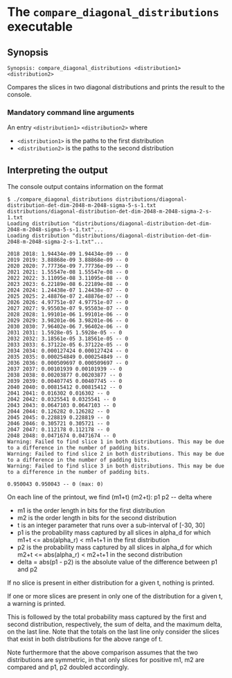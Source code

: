 # The <code>compare_diagonal_distributions</code> executable

## Synopsis
```console
Synopsis: compare_diagonal_distributions <distribution1> <distribution2>
```

Compares the slices in two diagonal distributions and prints the result to the console.

### Mandatory command line arguments
An entry <code>\<distribution1\></code> <code><distribution2\></code> where
- <code>\<distribution1\></code> is the paths to the first distribution
- <code>\<distribution2\></code> is the paths to the second distribution

## Interpreting the output
The console output contains information on the format
```console
$ ./compare_diagonal_distributions distributions/diagonal-distribution-det-dim-2048-m-2048-sigma-5-s-1.txt distributions/diagonal-distribution-det-dim-2048-m-2048-sigma-2-s-1.txt 
Loading distribution "distributions/diagonal-distribution-det-dim-2048-m-2048-sigma-5-s-1.txt"...
Loading distribution "distributions/diagonal-distribution-det-dim-2048-m-2048-sigma-2-s-1.txt"...

2018 2018: 1.94434e-09 1.94434e-09 -- 0
2019 2019: 3.88868e-09 3.88868e-09 -- 0
2020 2020: 7.77736e-09 7.77736e-09 -- 0
2021 2021: 1.55547e-08 1.55547e-08 -- 0
2022 2022: 3.11095e-08 3.11095e-08 -- 0
2023 2023: 6.22189e-08 6.22189e-08 -- 0
2024 2024: 1.24438e-07 1.24438e-07 -- 0
2025 2025: 2.48876e-07 2.48876e-07 -- 0
2026 2026: 4.97751e-07 4.97751e-07 -- 0
2027 2027: 9.95503e-07 9.95503e-07 -- 0
2028 2028: 1.99101e-06 1.99101e-06 -- 0
2029 2029: 3.98201e-06 3.98201e-06 -- 0
2030 2030: 7.96402e-06 7.96402e-06 -- 0
2031 2031: 1.5928e-05 1.5928e-05 -- 0
2032 2032: 3.18561e-05 3.18561e-05 -- 0
2033 2033: 6.37122e-05 6.37122e-05 -- 0
2034 2034: 0.000127424 0.000127424 -- 0
2035 2035: 0.000254849 0.000254849 -- 0
2036 2036: 0.000509697 0.000509697 -- 0
2037 2037: 0.00101939 0.00101939 -- 0
2038 2038: 0.00203877 0.00203877 -- 0
2039 2039: 0.00407745 0.00407745 -- 0
2040 2040: 0.00815412 0.00815412 -- 0
2041 2041: 0.016302 0.016302 -- 0
2042 2042: 0.0325541 0.0325541 -- 0
2043 2043: 0.0647103 0.0647103 -- 0
2044 2044: 0.126282 0.126282 -- 0
2045 2045: 0.228819 0.228819 -- 0
2046 2046: 0.305721 0.305721 -- 0
2047 2047: 0.112178 0.112178 -- 0
2048 2048: 0.0471674 0.0471674 -- 0
Warning: Failed to find slice 1 in both distributions. This may be due to a difference in the number of padding bits.
Warning: Failed to find slice 2 in both distributions. This may be due to a difference in the number of padding bits.
Warning: Failed to find slice 3 in both distributions. This may be due to a difference in the number of padding bits.

0.950043 0.950043 -- 0 (max: 0)
```

On each line of the printout, we find (m1+t) (m2+t): p1 p2 -- delta where
- m1 is the order length in bits for the first distribution
- m2 is the order length in bits for the second distribution
- t is an integer parameter that runs over a sub-interval of [-30, 30]
- p1 is the probability mass captured by all slices in alpha_d for which m1+t <= abs(alpha_r) < m1+t+1 in the first distribution
- p2 is the probability mass captured by all slices in alpha_d for which m2+t <= abs(alpha_r) < m2+t+1 in the second distribution
- delta = abs(p1 - p2) is the absolute value of the difference between p1 and p2

If no slice is present in either distribution for a given t, nothing is printed.

If one or more slices are present in only one of the distribution for a given t, a warning is printed.

This is followed by the total probability mass captured by the first and second distribution, respectively, the sum of delta, and the maximum delta, on the last line. Note that the totals on the last line only consider the slices that exist in both distributions for the above range of t.

Note furthermore that the above comparison assumes that the two distributions are symmetric, in that only slices for positive m1, m2 are compared and p1, p2 doubled accordingly.
